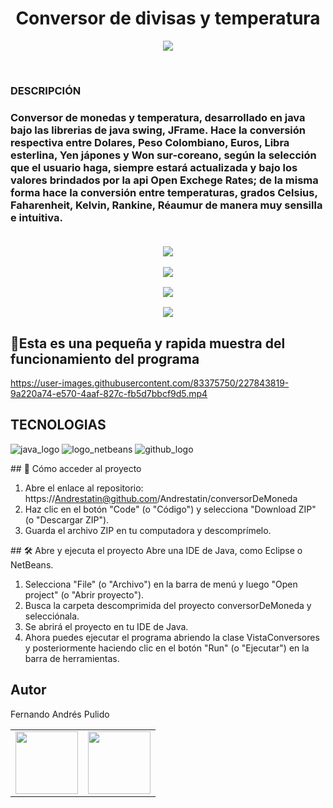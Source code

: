 
<h1 align= "center">Conversor de divisas y temperatura</h1>

<p align="center">
<img src = "https://user-images.githubusercontent.com/83375750/227831181-730e7a5d-76d2-4d7b-ba90-c47cc8b6f5bd.png">
</p>
<br>
<h3>DESCRIPCIÓN<h3>
Conversor de monedas y temperatura, desarrollado en java bajo las librerias de java swing, JFrame. Hace la conversión respectiva entre Dolares, Peso Colombiano, Euros, Libra esterlina,
Yen jápones y Won sur-coreano, según la selección que el usuario haga, siempre estará actualizada y bajo los valores brindados por la api Open Exchege Rates; de la misma forma hace la 
conversión entre temperaturas, grados Celsius, Faharenheit, Kelvin, Rankine, Réaumur de manera muy sensilla e intuitiva.
<br>
<br>
<p align="center">
<img src="https://user-images.githubusercontent.com/83375750/227842137-301dd648-4d9c-47b7-8129-028ee3ace48f.png">
</p>
<p align="center">
<img src="https://user-images.githubusercontent.com/83375750/227842654-b91a0998-da83-40ad-adfc-235ca77a58d4.png">
</p>
<p align="center">
<img src="https://user-images.githubusercontent.com/83375750/227842428-5c730ba1-e907-4e26-b41f-06d85c350a70.png">
</p>
<p align="center">
<img src="https://user-images.githubusercontent.com/83375750/227842526-03fb4c7f-d667-429f-af9f-942725087507.png">
</p>


## :hammer:Esta es una pequeña y rapida muestra del funcionamiento del programa

https://user-images.githubusercontent.com/83375750/227843819-9a220a74-e570-4aaf-827c-fb5d7bbcf9d5.mp4

## TECNOLOGIAS

![java_logo](https://user-images.githubusercontent.com/83375750/227841079-54445c3d-e055-42d5-b00c-9d5228e919a5.png)
![logo_netbeans](https://user-images.githubusercontent.com/83375750/227841090-d69f1e02-ed2d-457a-9196-8e0d004e7d0d.jpg)
![github_logo](https://user-images.githubusercontent.com/83375750/227843228-55c2f4aa-62f0-40c7-9d7f-9f647cdc676e.png)

\## 📁 Cómo acceder al proyecto
1. Abre el enlace al repositorio: https://Andrestatin@github.com/Andrestatin/conversorDeMoneda
2. Haz clic en el botón "Code" (o "Código") y selecciona "Download ZIP" (o "Descargar ZIP").
3. Guarda el archivo ZIP en tu computadora y descomprímelo.

\## 🛠️ Abre y ejecuta el proyecto
Abre una IDE de Java, como Eclipse o NetBeans.

1. Selecciona "File" (o "Archivo") en la barra de menú y luego "Open project" (o "Abrir proyecto").
2. Busca la carpeta descomprimida del proyecto conversorDeMoneda y selecciónala.
3. Se abrirá el proyecto en tu IDE de Java.
4. Ahora puedes ejecutar el programa abriendo la clase VistaConversores y posteriormente haciendo clic en el botón "Run" (o "Ejecutar") en la barra de herramientas.

## Autor
<p>Fernando Andrés Pulido</p>
<table >
<tr>
    <td><a href="https://www.linkedin.com/in/andres-pulido-79a75221a/" target="_blank"><img src="https://user-images.githubusercontent.com/28883216/226421432-568919b8-8581-4bc2-8e51-ace5c7b398f1.png" width="100" ></a></td>
	<td><a href="https://github.com/Andrestatin" target="_blank"><img src="https://user-images.githubusercontent.com/28883216/226422136-fed4467a-94e3-4d7c-8ecb-b47acf9bd632.png" width="100"></a></td>
</tr>
</table>
